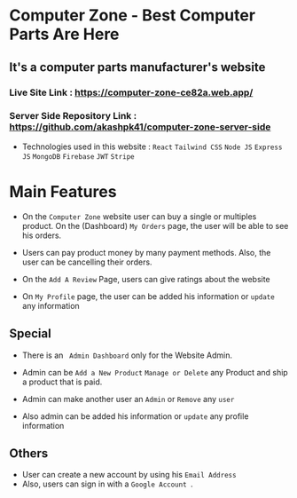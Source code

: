 # Computer Zone - Best Computer Parts Are Here

## It's a computer parts manufacturer's website

### Live Site Link : https://computer-zone-ce82a.web.app/

### Server Side Repository Link : https://github.com/akashpk41/computer-zone-server-side

- Technologies used in this website : `React` `Tailwind CSS` `Node JS` `Express JS` `MongoDB` `Firebase` `JWT` `Stripe`

# Main Features

- On the `Computer Zone` website user can buy a single or multiples product. On the (Dashboard) `My Orders` page, the user will be able to see his orders.

- Users can pay product money by many payment methods. Also, the user can be cancelling their orders.

- On the `Add A Review` Page, users can give ratings about the website

- On `My Profile` page, the user can be added his information or `update` any information

## Special

- There is an ` Admin Dashboard` only for the Website Admin.

- Admin can be `Add a New Product` `Manage or Delete` any Product and ship a product that is paid.

- Admin can make another user an `Admin` or `Remove` any `user`

* Also admin can be added his information or `update` any profile information

## Others

- User can create a new account by using his `Email Address`
- Also, users can sign in with a `Google Account `.
